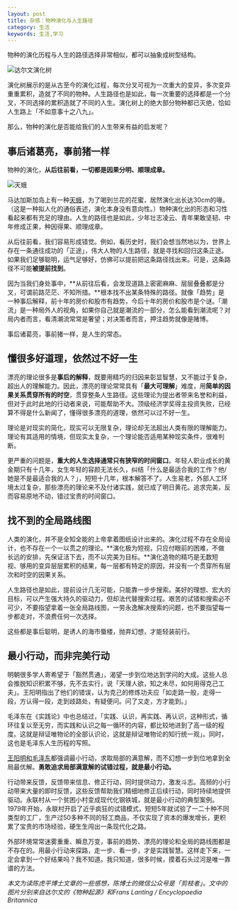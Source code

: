 ```yaml
---
layout: post
title: 杂感：物种演化与人生路径
category: 生活
keywords: 生活,学习
--- 
```


物种的演化历程与人生的路径选择非常相似，都可以抽象成树型结构。

![达尔文演化树](http://on54r1wfx.bkt.clouddn.com/tree.jpeg)

演化树展示的是从古至今的演化过程，每次分叉可视为一次重大的变异，多次变异重重累积，造就了不同的物种。人生路径也是如此，每一次重要的选择都是一个分叉，不同选择的累积造就了不同的人生。演化树上的绝大部分物种都已灭绝，恰如人生路上「不如意事十之八九」。

那么，物种的演化是否能给我们的人生带来有益的启发呢？

## 事后诸葛亮，事前猪一样

物种的演化，**从后往前看，一切都是因果分明、顺理成章。**

![天蛾](http://on54r1wfx.bkt.clouddn.com/2018bird.jpg)

马达加斯加岛上有一种[天蛾](https://www.guokr.com/article/436996/)，为了喝到兰花的花蜜，居然演化出长达30cm的喙。（这是一种拟人化的通俗表述，演化本身没有意向性。）物种演化出的形态和习性看起来都有充足的理由。人生的路径也是如此，少年壮志凌云、青年果敢坚韧、中年修成正果，种因得果、顺理成章。

从后往前看，我们容易形成错觉。例如，看历史时，我们会想当然地以为，世界上存在一条通往成功的「正途」，伟大人物的人生路径，就是寻找和回归这条正途。如果我们足够聪明，运气足够好，仿佛可以提前把这条路径找出来。可是，这条路径不可能**被提前找到**。

因为当我们身处事中，**从前往后看，会发现道路上密密麻麻、层层叠叠都是分叉，可谓前路茫茫、不知所措。**根本找不出某条特殊的路径。就像「趋势」是一种事后解释，前十年的房价和股市有趋势，今后十年的房价和股市是个谜。「潮流」是一种局外人的视角，如果你自己就是潮流的一部分，怎么能看到潮流呢？对局内者而言，看清潮流常常是奢望；对决策者而言，押注趋势就像是赌博。

事后诸葛亮，事前猪一样，是人生的常态。

## 懂很多好道理，依然过不好一生

漂亮的理论很多是**事后的解释**，既要用精巧的归因来彰显智慧，又不能过于复杂，超出人的理解能力。因此，漂亮的理论常常具有「**最大可理解**」难度，用**简单的因果关系贯穿所有的时空**，贯穿整条人生路径。这些理论为提出者带来名誉和利益，但对于此时此地的行动者来说，可能帮助不大。顶级经济学奖得主投资失败，已经算不得是什么新闻了，懂得很多漂亮的道理，依然可以过不好一生。

理论是对现实的简化，现实可以无限复杂，理论却无法超出人类有限的理解能力。理论有其适用的情境，但现实太复杂，一个理论能否适用某种现实条件，很难判断。

更严重的问题是，**重大的人生选择通常只有狭窄的时间窗口**。年轻人职业成长的黄金期只有十几年，女生年轻的容颜无法长久，纠结「什么是最适合我的工作？他/她是不是最适合我的人？」，短短十几年，根本解答不了。人生易老，外部人工环境太过复杂，那些漂亮的理论来不及付诸实践，就已成了明日黄花。追求完美，反而容易原地不动，错过宝贵的时间窗口。

## 找不到的全局路线图

人类的演化，并不是全知全能的上帝拿着图纸设计出来的。演化过程不存在全局设计，也不存在一个一以贯之的理论。**演化极为短视，只应付眼前的困难，不做长远的安排，先保证活下去，而不以完美为目标。**演化造物的精巧是无数短视、够用的变异层层累积的结果，每一层都有特定的原因，并没有一个贯穿所有层次和时空的因果关系。

人生路径也是如此，提前设计几无可能，只能靠一步步搜索。美好的理想、宏大的目标，可以产生强大持久的驱动力，但却法代替搜索过程。艰苦的试错和搜索必不可少，不要指望拿着一张全局路线图，一劳永逸解决搜索的问题，也不要指望每一步都走对，不浪费任何一次选择。

这些都是事后聪明，是诱人的海市蜃楼，抛弃幻想，才能轻装前行。

## 最小行动，而非完美行动

明朝很多学人寄希望于「豁然贯通」，渴望一步到位地达到学问的大成。这些人总会推脱知识积累不够，先不去实行，说「天理人欲，知之未尽，如何用得克己工夫」。王阳明指出了他们的错误，认为克己的修炼功夫应「如走路一般，走得一段，方认得一段，走到歧路处，有疑便问。问了又走，方才能到。」

毛泽东在《实践论》中也总结过，「实践、认识，再实践、再认识，这种形式，循环往复以至无穷，而实践和认识之每一循环的内容，都比较地进到了高一级的程度。这就是辩证唯物论的全部认识论，这就是辩证唯物论的知行统一观」。同时，这也是毛泽东人生历程的写照。

[王阳明和毛泽东](https://mp.weixin.qq.com/s/gH8NpMFZauFsKCEwwDWlBQ)都强调最小行动，求取局部的满意解，而不幻想一步到位地拿到全局最优解。**勇敢追求局部满意解的试错过程，就是最小行动。**

行动带来反馈，反馈带来信息、修正行动，同时提供动力，激发斗志。高频的小行动带来大量的即时反馈，这些反馈帮助我们精细地修正后续行动，同时持续地提供驱动。永联村从一个贫困小村变成现代化钢铁城，就是最小行动的典型案例。1979年开始，永联村开启了近乎疯狂的试错模式，短短5年就试验了一二十种不同类型的工厂，生产过50多种不同的轻工商品，不仅实现了资本的爆发增长，更积累了宝贵的市场经验，硬生生闯出一条现代化之路。

外部环境常常迷雾重重、瞬息万变，事前的趋势、漂亮的理论和全局的路线图都是不存在的。用最小行动来探路，走一步、看一步，才是实践智慧。这样走下来，一定会拿到一个好结果吗？我不知道。我只知道，很多时候，摸着石头过河是唯一靠谱的方法。

*本文为读陈虎平博士文章的一些感想，陈博士的微信公众号是「剪枝者」。文中的图片分别来自达尔文的《物种起源》和Frans Lanting / Encyclopaedia Britannica*

